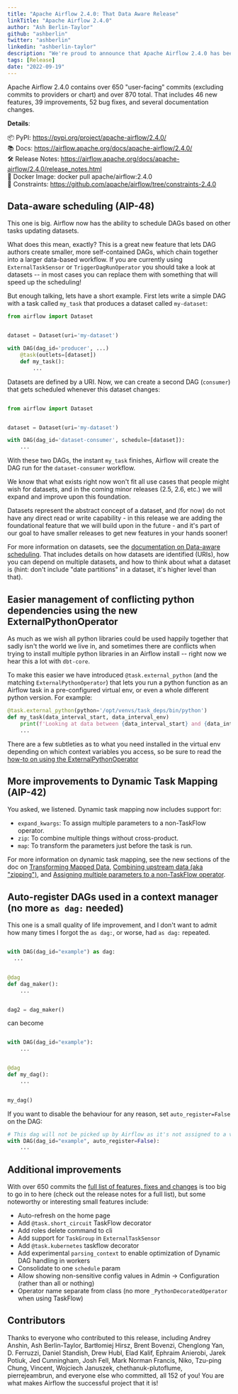 ```yaml
---
title: "Apache Airflow 2.4.0: That Data Aware Release"
linkTitle: "Apache Airflow 2.4.0"
author: "Ash Berlin-Taylor"
github: "ashberlin"
twitter: "ashberlin"
linkedin: "ashberlin-taylor"
description: "We're proud to announce that Apache Airflow 2.4.0 has been released with many exciting improvements."
tags: [Release]
date: "2022-09-19"
---
```


Apache Airflow 2.4.0 contains over 650 "user-facing" commits (excluding commits to providers or chart) and over 870 total. That includes 46 new features, 39 improvements, 52 bug fixes, and several documentation changes.

**Details**:

📦 PyPI: https://pypi.org/project/apache-airflow/2.4.0/ \
📚 Docs: https://airflow.apache.org/docs/apache-airflow/2.4.0/ \
🛠️ Release Notes: https://airflow.apache.org/docs/apache-airflow/2.4.0/release_notes.html \
🐳 Docker Image: docker pull apache/airflow:2.4.0 \
🚏 Constraints: https://github.com/apache/airflow/tree/constraints-2.4.0

## Data-aware scheduling (AIP-48)

This one is big. Airflow now has the ability to schedule DAGs based on other tasks updating datasets.

What does this mean, exactly? This is a great new feature that lets DAG authors create smaller, more self-contained DAGs, which chain together into a larger data-based workflow. If you are currently using `ExternalTaskSensor` or `TriggerDagRunOperator` you should take a look at datasets -- in most cases you can replace them with something that will speed up the scheduling!

But enough talking, lets have a short example. First lets write a simple DAG with a task called `my_task` that produces a dataset called `my-dataset`:

```python
from airflow import Dataset


dataset = Dataset(uri='my-dataset')

with DAG(dag_id='producer', ...)
    @task(outlets=[dataset])
    def my_task():
        ...
```

Datasets are defined by a URI. Now, we can create a second DAG (`consumer`) that gets scheduled whenever this dataset changes:

```python

from airflow import Dataset


dataset = Dataset(uri='my-dataset')

with DAG(dag_id='dataset-consumer', schedule=[dataset]):
    ...
```

With these two DAGs, the instant `my_task` finishes, Airflow will create the DAG run for the `dataset-consumer` workflow.

We know that what exists right now won't fit all use cases that people might wish for datasets, and in the coming minor releases (2.5, 2.6, etc.) we will expand and improve upon this foundation.

Datasets represent the abstract concept of a dataset, and (for now) do not have any direct read or write capability - in this release we are adding the foundational feature that we will build upon in the future - and it's part of our goal to have smaller releases to get new features in your hands sooner!

For more information on datasets, see the [documentation on Data-aware scheduling][data-aware-scheduling]. That includes details on how datasets are identified (URIs), how you can depend on multiple datasets, and how to think about what a dataset is (hint: don't include "date partitions" in a dataset, it's higher level than that).

[data-aware-scheduling]: https://airflow.apache.org/docs/apache-airflow/2.4.0/concepts/datasets.html

## Easier management of conflicting python dependencies using the new ExternalPythonOperator

As much as we wish all python libraries could be used happily together that sadly isn't the world we live in, and sometimes there are conflicts when trying to install multiple python libraries in an Airflow install -- right now we hear this a lot with `dbt-core`.

To make this easier we have introduced `@task.external_python` (and the matching `ExternalPythonOperator`) that lets you run a python function as an Airflow task in a pre-configured virtual env, or even a whole different python version. For example:

```python
@task.external_python(python='/opt/venvs/task_deps/bin/python')
def my_task(data_interval_start, data_interval_env)
    print(f'Looking at data between {data_interval_start} and {data_interval_end}')
    ...
```

There are a few subtleties as to what you need installed in the virtual env depending on which context variables you access, so be sure to read the [how-to on using the ExternalPythonOperator][howto-externalpythonop]

[howto-externalpythonop]: http://airflow.apache.org/docs/apache-airflow/2.4.0/howto/operator/python.html#externalpythonoperator

## More improvements to Dynamic Task Mapping (AIP-42)

You asked, we listened. Dynamic task mapping now includes support for:

- `expand_kwargs`: To assign multiple parameters to a non-TaskFlow operator.
- `zip`: To combine multiple things without cross-product.
- `map`: To transform the parameters just before the task is run.

For more information on dynamic task mapping, see the new sections of the doc on [Transforming Mapped Data][transforming-mapped-data], [Combining upstream data (aka "zipping")][task-mapping-zip], and [Assigning multiple parameters to a non-TaskFlow operator][expand-kwargs].

[task-mapping-zip]: https://airflow.apache.org/docs/apache-airflow/2.4.0/concepts/dynamic-task-mapping.html#combining-upstream-data-aka-zipping
[transforming-mapped-data]: https://airflow.apache.org/docs/apache-airflow/2.4.0/concepts/dynamic-task-mapping.html#transforming-mapped-data
[expand-kwargs]: https://airflow.apache.org/docs/apache-airflow/2.4.0/concepts/dynamic-task-mapping.html#assigning-multiple-parameters-to-a-non-taskflow-operator

## Auto-register DAGs used in a context manager (no more `as dag:` needed)

This one is a small quality of life improvement, and I don't want to admit how many times I forgot the `as dag:`, or worse, had `as dag:` repeated.

```python

with DAG(dag_id="example") as dag:
  ...


@dag
def dag_maker():
    ...


dag2 = dag_maker()
```

can become

```python

with DAG(dag_id="example"):
    ...


@dag
def my_dag():
    ...


my_dag()
```

If you want to disable the behaviour for any reason, set `auto_register=False` on the DAG:

```python
# This dag will not be picked up by Airflow as it's not assigned to a variable
with DAG(dag_id="example", auto_register=False):
    ...
```

## Additional improvements

With over 650 commits the [full list of features, fixes and changes][release-notes-2.4.0] is too big to go in to here (check out the release notes for a full list), but some noteworthy or interesting small features include:

- Auto-refresh on the home page
- Add `@task.short_circuit` TaskFlow decorator
- Add roles delete command to cli
- Add support for `TaskGroup` in `ExternalTaskSensor`
- Add `@task.kubernetes` taskflow decorator
- Add experimental `parsing_context` to enable optimization of Dynamic DAG handling in workers
- Consolidate to one `schedule` param
- Allow showing non-sensitive config values in Admin -> Configuration (rather than all or nothing)
- Operator name separate from class (no more `_PythonDecoratedOperator` when using TaskFlow)

[release-notes-2.4.0]: https://airflow.apache.org/docs/apache-airflow/2.4.0/release_notes.html#airflow-2-4-0-2022-09-19

## Contributors

Thanks to everyone who contributed to this release, including Andrey Anshin, Ash Berlin-Taylor, Bartłomiej Hirsz, Brent Bovenzi, Chenglong Yan, D. Ferruzzi, Daniel Standish, Drew Hubl, Elad Kalif, Ephraim Anierobi, Jarek Potiuk, Jed Cunningham, Josh Fell, Mark Norman Francis, Niko, Tzu-ping Chung, Vincent, Wojciech Januszek, chethanuk-plutoflume, pierrejeambrun, and everyone else who committed, all 152 of you! You are what makes Airflow the successful project that it is!
